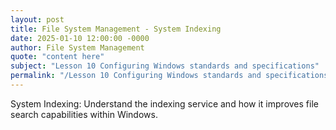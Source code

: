 ```yaml
---
layout: post
title: File System Management - System Indexing
date: 2025-01-10 12:00:00 -0000
author: File System Management
quote: "content here"
subject: "Lesson 10 Configuring Windows standards and specifications"
permalink: "/Lesson 10 Configuring Windows standards and specifications/File System Management/File System Management - System Indexing"
---
```


System Indexing: Understand the indexing service and how it improves file search capabilities within Windows.
